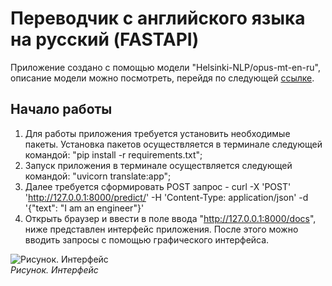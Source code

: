 # Переводчик с английского языка на русский (FASTAPI)
Приложение создано с помощью модели "Helsinki-NLP/opus-mt-en-ru", описание модели можно посмотреть, перейдя по следующей [ссылке](https://huggingface.co/Helsinki-NLP/opus-mt-en-ru).
## Начало работы
1. Для работы приложения требуется установить необходимые пакеты. Установка пакетов осуществляется в терминале следующей командой: "pip install -r requirements.txt";
2. Запуск приложения в терминале осуществляется следующей командой: "uvicorn translate:app";
3. Далее требуется сформировать POST запрос - curl -X 'POST' 'http://127.0.0.1:8000/predict/' -H 'Content-Type: application/json' -d '{"text": "I am an engineer"}'
4. Открыть браузер и ввести в поле ввода "http://127.0.0.1:8000/docs", ниже представлен интерфейс приложения. После этого можно вводить запросы с помощью графического интерфейса.
<image src="Screenshot_FASTAPI.png" alt="Рисунок. Интерфейс">
<br><i>Рисунок. Интерфейс</i>
<br><br>
